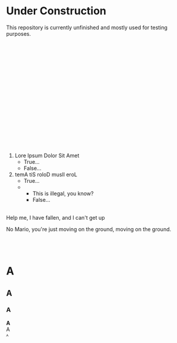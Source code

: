 # Under Construction
This repository is currently unfinished and mostly used for testing purposes.  
&nbsp;

&nbsp;

&nbsp;

&nbsp;

&nbsp;

&nbsp;

&nbsp;

&nbsp;

&nbsp;

&nbsp;

1. Lore Ipsum Dolor Sit Amet
    * True...
    * False...
2. temA tiS roloD muslI eroL
    * True...
    * * This is illegal, you know?
      * False...  
&nbsp;  



‏Help me, I have fallen, and I can't get up
&nbsp;  

No Mario, you're just moving on the ground, moving on the ground.  
&nbsp;

&nbsp;

# A
## A
### A
**A**  
A  
ᴬ  

